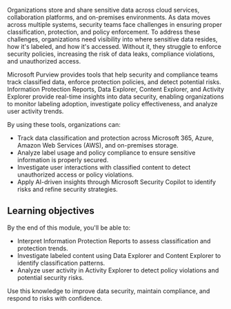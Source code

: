 Organizations store and share sensitive data across cloud services, collaboration platforms, and on-premises environments. As data moves across multiple systems, security teams face challenges in ensuring proper classification, protection, and policy enforcement. To address these challenges, organizations need visibility into where sensitive data resides, how it's labeled, and how it's accessed. Without it, they struggle to enforce security policies, increasing the risk of data leaks, compliance violations, and unauthorized access.

Microsoft Purview provides tools that help security and compliance teams track classified data, enforce protection policies, and detect potential risks. Information Protection Reports, Data Explorer, Content Explorer, and Activity Explorer provide real-time insights into data security, enabling organizations to monitor labeling adoption, investigate policy effectiveness, and analyze user activity trends.

By using these tools, organizations can:

- Track data classification and protection across Microsoft 365, Azure, Amazon Web Services (AWS), and on-premises storage.
- Analyze label usage and policy compliance to ensure sensitive information is properly secured.
- Investigate user interactions with classified content to detect unauthorized access or policy violations.
- Apply AI-driven insights through Microsoft Security Copilot to identify risks and refine security strategies.

## Learning objectives

By the end of this module, you'll be able to:

- Interpret Information Protection Reports to assess classification and protection trends.
- Investigate labeled content using Data Explorer and Content Explorer to identify classification patterns.
- Analyze user activity in Activity Explorer to detect policy violations and potential security risks.

Use this knowledge to improve data security, maintain compliance, and respond to risks with confidence.
